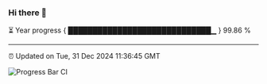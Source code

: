 ### Hi there 👋

⏳ Year progress { █████████████████████████████▁ } 99.86 %

---

⏰ Updated on Tue, 31 Dec 2024 11:36:45 GMT

![Progress Bar CI](https://github.com/IshwaranRudhara/GIT-ACTION/workflows/Progress%20Bar%20CI/badge.svg)

